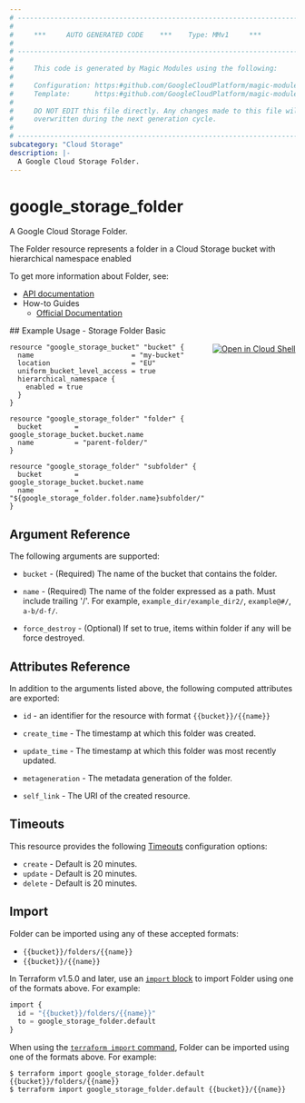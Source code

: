 ```yaml
---
# ----------------------------------------------------------------------------
#
#     ***     AUTO GENERATED CODE    ***    Type: MMv1     ***
#
# ----------------------------------------------------------------------------
#
#     This code is generated by Magic Modules using the following:
#
#     Configuration: https:#github.com/GoogleCloudPlatform/magic-modules/tree/main/mmv1/products/storage/Folder.yaml
#     Template:      https:#github.com/GoogleCloudPlatform/magic-modules/tree/main/mmv1/templates/terraform/resource.html.markdown.tmpl
#
#     DO NOT EDIT this file directly. Any changes made to this file will be
#     overwritten during the next generation cycle.
#
# ----------------------------------------------------------------------------
subcategory: "Cloud Storage"
description: |-
  A Google Cloud Storage Folder.
---
```


# google_storage_folder

A Google Cloud Storage Folder.

The Folder resource represents a folder in a Cloud Storage bucket with hierarchical namespace enabled


To get more information about Folder, see:

* [API documentation](https://cloud.google.com/storage/docs/json_api/v1/folders)
* How-to Guides
    * [Official Documentation](https://cloud.google.com/storage/docs/folders-overview)

<div class = "oics-button" style="float: right; margin: 0 0 -15px">
  <a href="https://console.cloud.google.com/cloudshell/open?cloudshell_git_repo=https%3A%2F%2Fgithub.com%2Fterraform-google-modules%2Fdocs-examples.git&cloudshell_image=gcr.io%2Fcloudshell-images%2Fcloudshell%3Alatest&cloudshell_print=.%2Fmotd&cloudshell_tutorial=.%2Ftutorial.md&cloudshell_working_dir=storage_folder_basic&open_in_editor=main.tf" target="_blank">
    <img alt="Open in Cloud Shell" src="//gstatic.com/cloudssh/images/open-btn.svg" style="max-height: 44px; margin: 32px auto; max-width: 100%;">
  </a>
</div>
## Example Usage - Storage Folder Basic


```hcl
resource "google_storage_bucket" "bucket" {
  name                        = "my-bucket"
  location                    = "EU"
  uniform_bucket_level_access = true
  hierarchical_namespace {
    enabled = true
  }
}

resource "google_storage_folder" "folder" {
  bucket        = google_storage_bucket.bucket.name
  name          = "parent-folder/"
}

resource "google_storage_folder" "subfolder" {
  bucket        = google_storage_bucket.bucket.name
  name          = "${google_storage_folder.folder.name}subfolder/"
}
```

## Argument Reference

The following arguments are supported:


* `bucket` -
  (Required)
  The name of the bucket that contains the folder.

* `name` -
  (Required)
  The name of the folder expressed as a path. Must include
  trailing '/'. For example, `example_dir/example_dir2/`, `example@#/`, `a-b/d-f/`.


* `force_destroy` - (Optional) If set to true, items within folder if any will be force destroyed.


## Attributes Reference

In addition to the arguments listed above, the following computed attributes are exported:

* `id` - an identifier for the resource with format `{{bucket}}/{{name}}`

* `create_time` -
  The timestamp at which this folder was created.

* `update_time` -
  The timestamp at which this folder was most recently updated.

* `metageneration` -
  The metadata generation of the folder.
* `self_link` - The URI of the created resource.


## Timeouts

This resource provides the following
[Timeouts](https://developer.hashicorp.com/terraform/plugin/sdkv2/resources/retries-and-customizable-timeouts) configuration options:

- `create` - Default is 20 minutes.
- `update` - Default is 20 minutes.
- `delete` - Default is 20 minutes.

## Import


Folder can be imported using any of these accepted formats:

* `{{bucket}}/folders/{{name}}`
* `{{bucket}}/{{name}}`


In Terraform v1.5.0 and later, use an [`import` block](https://developer.hashicorp.com/terraform/language/import) to import Folder using one of the formats above. For example:

```tf
import {
  id = "{{bucket}}/folders/{{name}}"
  to = google_storage_folder.default
}
```

When using the [`terraform import` command](https://developer.hashicorp.com/terraform/cli/commands/import), Folder can be imported using one of the formats above. For example:

```
$ terraform import google_storage_folder.default {{bucket}}/folders/{{name}}
$ terraform import google_storage_folder.default {{bucket}}/{{name}}
```
